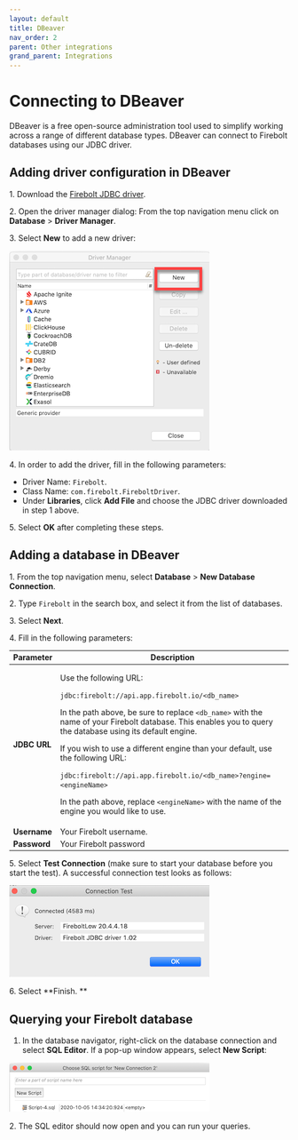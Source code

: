 ```yaml
---
layout: default
title: DBeaver
nav_order: 2
parent: Other integrations
grand_parent: Integrations
---
```


# Connecting to DBeaver

DBeaver is a free open-source administration tool used to simplify working across a range of different database types. DBeaver can connect to Firebolt databases using our JDBC driver.

## Adding driver configuration in DBeaver

1\. Download the [Firebolt JDBC driver](../connecting-via-jdbc.md#downloading-the-driver).

2\. Open the driver manager dialog: From the top navigation menu click on **Database** > **Driver Manager**.

3\. Select **New** to add a new driver:&#x20;

![](../../assets/images/2021-11-11_11-15-21.png)

4\. In order to add the driver, fill in the following parameters:

* Driver Name: `Firebolt`.
* Class Name: `com.firebolt.FireboltDriver`.
* Under **Libraries**, click **Add File** and choose the JDBC driver downloaded in step 1 above.

5\. Select **OK** after completing these steps.&#x20;

## Adding a database in DBeaver

1\. From the top navigation menu, select **Database** > **New Database Connection**.

2\. Type `Firebolt` in the search box, and select it from the list of databases.

3\. Select **Next**.

4\. Fill in the following parameters:

| Parameter    | Description                                                                                                                                                                                                                                                                                                                                                                                                                                                                                                                                                                                                                                     |
| ------------ | ----------------------------------------------------------------------------------------------------------------------------------------------------------------------------------------------------------------------------------------------------------------------------------------------------------------------------------------------------------------------------------------------------------------------------------------------------------------------------------------------------------------------------------------------------------------------------------------------------------------------------------------------- |
| **JDBC URL** | <p>Use the following URL: </p><p></p><p><code>jdbc:firebolt://api.app.firebolt.io/&#x3C;db_name></code></p><p></p><p>In the path above, be sure to replace <code>&#x3C;db_name></code> with the name of your Firebolt database. This enables you to query the database using its default engine. </p><p></p><p>If you wish to use a different engine than your default, use the following URL:</p><p><code></code></p><p><code>jdbc:firebolt://api.app.firebolt.io/&#x3C;db_name>?engine=&#x3C;engineName></code></p><p></p><p>In the path above, replace <code>&#x3C;engineName></code> with the name of the engine you would like to use.</p> |
| **Username** | Your Firebolt username.                                                                                                                                                                                                                                                                                                                                                                                                                                                                                                                                                                                                                         |
| **Password** | Your Firebolt password                                                                                                                                                                                                                                                                                                                                                                                                                                                                                                                                                                                                                          |

5\. Select **Test Connection** (make sure to start your database before you start the test). A successful connection test looks as follows:&#x20;

![](../../assets/images/dbeaver_connection_test.png)

6\. Select **Finish. **

## Querying your Firebolt database

1. In the database navigator, right-click on the database connection and select **SQL Editor**. If a pop-up window appears, select **New Script**:&#x20;

![](../../assets/images/dbeaver_new_script.png)

2\. The SQL editor should now open and you can run your queries.
